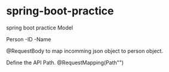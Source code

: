 # spring-boot-practice
spring boot practice
Model

Person
-ID
-Name

@RequestBody to map incomming json object to person object.

Define the API Path. @RequestMapping(Path"")
